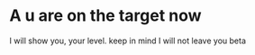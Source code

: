 # A u are on the target now 
I will show you, your level.     keep in mind I will not leave you beta 
